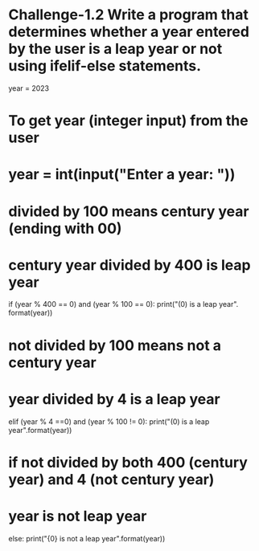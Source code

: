 # Challenge-1.2 Write a program that determines whether a year entered by the user is a leap year or not using ifelif-else statements.

year = 2023

# To get year (integer input) from the user 
# year = int(input("Enter a year: "))

# divided by 100 means century year (ending with 00)

# century year divided by 400 is leap year
if (year % 400 == 0) and (year % 100 == 0): 
  print("(0) is a leap year". format(year))

# not divided by 100 means not a century year 
# year divided by 4 is a leap year
elif (year % 4 ==0) and (year % 100 != 0): 
  print("(0) is a leap year".format(year))

# if not divided by both 400 (century year) and 4 (not century year)
# year is not leap year 
else:
  print("{0} is not a leap year".format(year))
